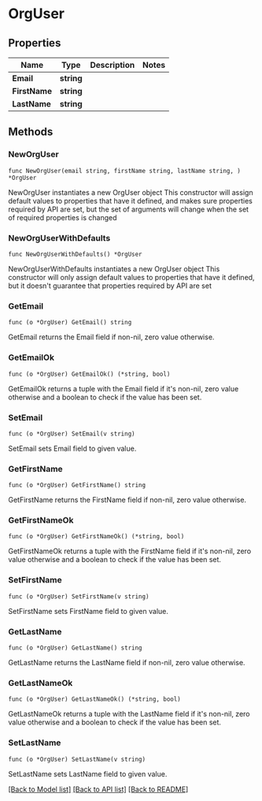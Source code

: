 # OrgUser

## Properties

Name | Type | Description | Notes
------------ | ------------- | ------------- | -------------
**Email** | **string** |  | 
**FirstName** | **string** |  | 
**LastName** | **string** |  | 

## Methods

### NewOrgUser

`func NewOrgUser(email string, firstName string, lastName string, ) *OrgUser`

NewOrgUser instantiates a new OrgUser object
This constructor will assign default values to properties that have it defined,
and makes sure properties required by API are set, but the set of arguments
will change when the set of required properties is changed

### NewOrgUserWithDefaults

`func NewOrgUserWithDefaults() *OrgUser`

NewOrgUserWithDefaults instantiates a new OrgUser object
This constructor will only assign default values to properties that have it defined,
but it doesn't guarantee that properties required by API are set

### GetEmail

`func (o *OrgUser) GetEmail() string`

GetEmail returns the Email field if non-nil, zero value otherwise.

### GetEmailOk

`func (o *OrgUser) GetEmailOk() (*string, bool)`

GetEmailOk returns a tuple with the Email field if it's non-nil, zero value otherwise
and a boolean to check if the value has been set.

### SetEmail

`func (o *OrgUser) SetEmail(v string)`

SetEmail sets Email field to given value.


### GetFirstName

`func (o *OrgUser) GetFirstName() string`

GetFirstName returns the FirstName field if non-nil, zero value otherwise.

### GetFirstNameOk

`func (o *OrgUser) GetFirstNameOk() (*string, bool)`

GetFirstNameOk returns a tuple with the FirstName field if it's non-nil, zero value otherwise
and a boolean to check if the value has been set.

### SetFirstName

`func (o *OrgUser) SetFirstName(v string)`

SetFirstName sets FirstName field to given value.


### GetLastName

`func (o *OrgUser) GetLastName() string`

GetLastName returns the LastName field if non-nil, zero value otherwise.

### GetLastNameOk

`func (o *OrgUser) GetLastNameOk() (*string, bool)`

GetLastNameOk returns a tuple with the LastName field if it's non-nil, zero value otherwise
and a boolean to check if the value has been set.

### SetLastName

`func (o *OrgUser) SetLastName(v string)`

SetLastName sets LastName field to given value.



[[Back to Model list]](../README.md#documentation-for-models) [[Back to API list]](../README.md#documentation-for-api-endpoints) [[Back to README]](../README.md)


